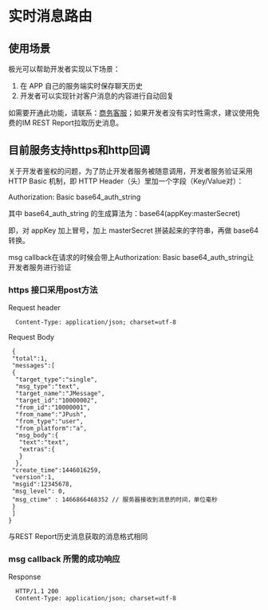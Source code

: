 # 实时消息路由

## 使用场景

极光可以帮助开发者实现以下场景：

1. 在 APP 自己的服务端实时保存聊天历史
2. 开发者可以实现针对客户消息的内容进行自动回复

如需要开通此功能，请联系：[商务客服](https://www.jiguang.cn/accounts/business_contact?fromPage=im)；如果开发者没有实时性需求，建议使用免费的IM REST Report拉取历史消息。


## 目前服务支持https和http回调

关于开发者鉴权的问题，为了防止开发者服务被随意调用，开发者服务验证采用 HTTP Basic 机制，即 HTTP Header（头）里加一个字段（Key/Value对）：

Authorization: Basic base64_auth_string

其中 base64_auth_string 的生成算法为：base64(appKey:masterSecret)

即，对 appKey 加上冒号，加上 masterSecret 拼装起来的字符串，再做 base64 转换。

msg callback在请求的时候会带上Authorization: Basic base64_auth_string让开发者服务进行验证

### https 接口采用post方法 

Request header

```
  Content-Type: application/json; charset=utf-8
```


Request Body
 
```
 { 
 "total":1,
 "messages":[ 
 { 
  "target_type":"single",
  "msg_type":"text",
  "target_name":"JMessage",
  "target_id":"10000002",
  "from_id":"10000001",
  "from_name":"JPush",
  "from_type":"user",
  "from_platform":"a",
  "msg_body":{ 
   "text":"text",
   "extras":{ 
   }
  },
 "create_time":1446016259,
 "version":1,
 "msgid":12345678,
 "msg_level": 0,
 "msg_ctime" : 1466866468352 // 服务器接收到消息的时间，单位毫秒  
 }
 ]
}

```

与REST Report历史消息获取的消息格式相同

### msg callback 所需的成功响应

Response

```
  HTTP/1.1 200  
  Content-Type: application/json; charset=utf-8

```

